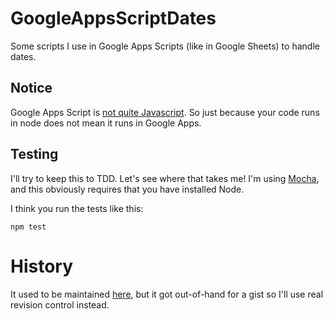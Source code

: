 # GoogleAppsScriptDates

Some scripts I use in Google Apps Scripts (like in Google Sheets) to handle dates.

## Notice

Google Apps Script is [not quite Javascript](https://en.wikipedia.org/wiki/Google_Apps_Script). So just because your code runs in node does not mean it runs in Google Apps.


## Testing

I'll try to keep this to TDD. Let's see where that takes me! I'm using
[Mocha](https://mochajs.org/), and this obviously requires that you have
installed Node.

I think you run the tests like this:

```
npm test
```

# History

It used to be maintained [here](https://gist.github.com/lindhe/89feb42b0e855218c3526846af7119e7), but it got out-of-hand for a gist so I'll use real revision control instead.
